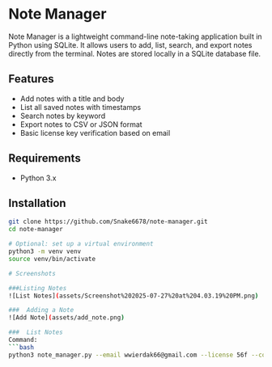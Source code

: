 # Note Manager

Note Manager is a lightweight command-line note-taking application built in Python using SQLite. It allows users to add, list, search, and export notes directly from the terminal. Notes are stored locally in a SQLite database file.

## Features

- Add notes with a title and body
- List all saved notes with timestamps
- Search notes by keyword
- Export notes to CSV or JSON format
- Basic license key verification based on email

## Requirements

- Python 3.x

## Installation

```bash
git clone https://github.com/Snake6678/note-manager.git
cd note-manager

# Optional: set up a virtual environment
python3 -m venv venv
source venv/bin/activate

# Screenshots

###Listing Notes
![List Notes](assets/Screenshot%202025-07-27%20at%204.03.19%20PM.png)

###  Adding a Note
![Add Note](assets/add_note.png)

###  List Notes
Command:
```bash
python3 note_manager.py --email wwierdak66@gmail.com --license 56f --command list

